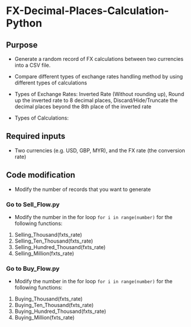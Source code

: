 # FX-Decimal-Places-Calculation-Python

## Purpose
 
- Generate a random record of FX calculations between two currencies into a CSV file.

- Compare different types of exchange rates handling method by using different types of calculations
- Types of Exchange Rates: Inverted Rate (Without rounding up), Round up the inverted rate to 8 decimal places, Discard/Hide/Truncate the decimal places beyond the 8th place of the inverted rate
- Types of Calculations: 

## Required inputs

- Two currencies (e.g. USD, GBP, MYR), and the FX rate (the conversion rate)

## Code modification

- Modify the number of records that you want to generate

### Go to Sell_Flow.py

- Modify the number in the for loop ```for i in range(number)``` for the following functions: 
1. Selling_Thousand(fxts_rate)
2. Selling_Ten_Thousand(fxts_rate)
3. Selling_Hundred_Thousand(fxts_rate)
4. Selling_Million(fxts_rate)

### Go to Buy_Flow.py

- Modify the number in the for loop ```for i in range(number)``` for the following functions: 
1. Buying_Thousand(fxts_rate)
2. Buying_Ten_Thousand(fxts_rate)
3. Buying_Hundred_Thousand(fxts_rate)
4. Buying_Million(fxts_rate)
